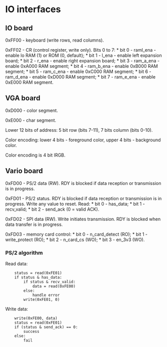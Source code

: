# IO interfaces

## IO board

0xFF00 - keyboard (write rows, read columns).

0xFF02 - CR (control register, write only). Bits 0 to 7:
	* bit 0 - raml_ena - enable lo RAM (1) or ROM (0, default);
	* bit 1 - l_ena - enable left expansion board;
	* bit 2 - r_ena - enable right expansion board;
	* bit 3 - ram_a_ena - enable 0xA000 RAM segment;
	* bit 4 - ram_b_ena - enable 0xB000 RAM segment;
	* bit 5 - ram_c_ena - enable 0xC000 RAM segment;
	* bit 6 - ram_d_ena - enable 0xD000 RAM segment;
	* bit 7 - ram_e_ena - enable 0xE000 RAM segment.

## VGA board

0xD000 - color segment.

0xE000 - char segment.

Lower 12 bits of address: 5 bit row (bits 7-11), 7 bits column (bits 0-10).

Color encoding: lower 4 bits - foreground color, upper 4 bits - background color.

Color encoding is 4 bit IRGB.

## Vario board

0xFD00 - PS/2 data (RW). RDY is blocked if data reception or transmission is in progress.

0xFD01 - PS/2 status. RDY is blocked if data reception or transmission is in progress. Write any value to reset. Read:
	* bit 0 - has_data;
	* bit 1 - recv_valid;
	* bit 2 - send_ack (0 = valid ACK).

0xFD02 - SPI data (RW). Write initiates transmission. RDY is blocked when data transfer is in progress.

0xFD03 - memory card control:
	* bit 0 - n_card_detect (RO);
	* bit 1 - write_protect (RO);
	* bit 2 - n_card_cs (WO);
	* bit 3 - en_3v3 (WO).

### PS/2 algorithm

Read data:
```
	status = read(0xFE01)
	if status & has_data:
		if status & recv_valid:
			data = read(0xFE00)
		else:
			handle error
		write(0xFE01, 0)
```

Write data:
```
	write(0xFE00, data)
	status = read(0xFE01)
	if (status & send_ack) == 0:
		success
	else:
		fail
```
